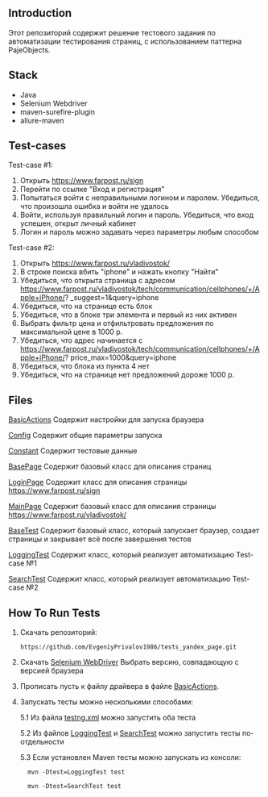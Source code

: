 Introduction
------------

Этот репозиторий содержит решение тестового задания по автоматизации тестирования страниц, с использованием паттерна PajeObjects.

Stack
------------

 - Java
 - Selenium Webdriver
 - maven-surefire-plugin
 - allure-maven

Test-cases
------------

Test-case #1:
1. Открыть https://www.farpost.ru/sign
2. Перейти по ссылке "Вход и регистрация"
3. Попытаться войти с неправильными логином и паролем. Убедиться, что
произошла ошибка и войти не удалось
4. Войти, используя правильный логин и пароль. Убедиться, что вход успешен,
открыт личный кабинет
5. Логин и пароль можно задавать через параметры любым способом


Test-case #2:
1. Открыть https://www.farpost.ru/vladivostok/
2. В строке поиска вбить "iphone" и нажать кнопку "Найти"
3. Убедиться, что открыта страница с адресом
https://www.farpost.ru/vladivostok/tech/communication/cellphones/+/Apple+iPhone/?
_suggest=1&query=iphone
4. Убедиться, что на странице есть блок
5. Убедиться, что в блоке три элемента и первый из них активен
6. Выбрать фильтр цена и отфильтровать предложения по максимальной цене в
1000 р.
7. Убедиться, что адрес начинается с
https://www.farpost.ru/vladivostok/tech/communication/cellphones/+/Apple+iPhone/?
price_max=1000&query=iphone
8. Убедиться, что блока из пункта 4 нет
9. Убедиться, что на странице нет предложений дороже 1000 р.

Files
-----

[BasicActions](test_farpost/src/main/java/basic/BasicActions.java) Содержит настройки для запуска браузера

[Config](test_farpost/src/main/java/basic/Config.java) Содержит общие параметры запуска

[Constant](test_farpost/src/main/java/constants/Constant.java) Содержит тестовые данные

[BasePage](test_farpost/src/main/java/pages/base/BasePage.java) Содержит базовый класс для описания страниц

[LoginPage](test_farpost/src/main/java/pages/loginpage/LoginPage.java) Содержит класс для описания страницы https://www.farpost.ru/sign

[MainPage](test_farpost/src/main/java/pages/mainpage/MainPage.java) Содержит базовый класс для описания страницы https://www.farpost.ru/vladivostok/

[BaseTest](test_farpost/src/test/java/tests/base/BaseTest.java) Содержит базовый класс, который запускает браузер, создает страницы и закрывает всё после завершения тестов

[LoggingTest](test_farpost/src/test/java/tests/loggingtest/LoggingTest.java) Содержит класс, который реализует автоматизацию Test-case №1

[SearchTest](test_farpost/src/test/java/tests/searchtest/SearchTest.java) Содержит класс, который реализует автоматизацию Test-case №2



How To Run Tests
----------------

1) Скачать репозиторий:

     ```
     https://github.com/EvgeniyPrivalov1986/tests_yandex_page.git
    ```
    
2) Скачать [Selenium WebDriver](https://developer.chrome.com/docs/chromedriver/downloads?hl=ru) Выбрать версию, совпадающую с версией браузера

3) Прописать пусть к файлу драйвера в файле [BasicActions](test_farpost/src/main/java/basic/BasicActions.java).

5) Запускать тесты можно несколькими способами:
   
   5.1 Из файла [testng.xml](test_farpost/src/test/resources/testng.xml) можно запустить оба теста

   5.2 Из файлов [LoggingTest](test_farpost/src/test/java/tests/loggingtest/LoggingTest.java) и [SearchTest](test_farpost/src/test/java/tests/searchtest/SearchTest.java) можно запустить тесты по-отдельности
   
   5.3 Если установлен Maven тесты можно запускать из консоли:
   ```
     mvn -Dtest=LoggingTest test
    ```
   ```
     mvn -Dtest=SearchTest test
    ```
